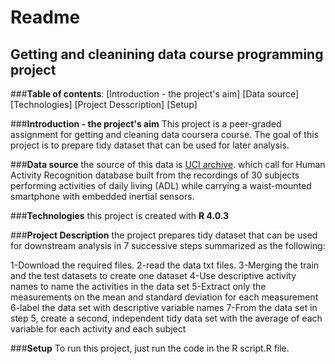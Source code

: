 # Readme 
## **Getting and cleanining data course programming project** 

###**Table of contents**:
[Introduction - the project's aim]
[Data source]
[Technologies]
[Project Desscription]
[Setup]

###**Introduction - the project's aim**
This project is a peer-graded assignment for getting and cleaning data coursera course.
The goal of this project is to prepare tidy dataset that can be used for later analysis.

###**Data source**
the source of this data is [UCI archive](http://archive.ics.uci.edu/ml/datasets/Human+Activity+Recognition+Using+Smartphones).
which call for Human Activity Recognition database built from the recordings of 30 subjects performing activities of daily living (ADL) while carrying a waist-mounted smartphone with embedded inertial sensors.

###**Technologies**
this project is created with **R 4.0.3**

###**Project Description**
the project prepares tidy dataset that can be used for downstream analysis in 7 successive steps summarized as the following: 

1-Download the required files.
2-read the data txt files.
3-Merging the train and the test datasets to create one dataset
4-Use descriptive activity names to name the activities in the data set
5-Extract only the measurements on the mean
and standard deviation for each measurement
6-label the data set with descriptive variable names
7-From the data set in step 5, create a second,
independent tidy data set with the average of each variable for each activity and each subject

###**Setup**
To run this project, just run the code in the R script.R file.

